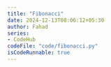 ```yaml
---
title: "Fibonacci"
date: 2024-12-13T08:06:12+05:30
author: Fahad
series:
- CodeHub
codeFile: "code/fibonacci.py"
isCodeRunnable: true
---
```

